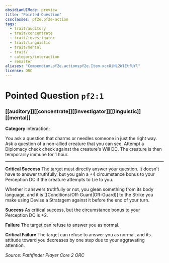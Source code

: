 ```yaml
---
obsidianUIMode: preview
title: "Pointed Question"
cssclasses: pf2e,pf2e-action
tags:
  - trait/auditory
  - trait/concentrate
  - trait/investigator
  - trait/linguistic
  - trait/mental
  - trait/
  - category/interaction
  - remaster
aliases: "Compendium.pf2e.actionspf2e.Item.xccOiNL2W1EtfUYl"
license: ORC
---
```

# Pointed Question `pf2:1`

### [[auditory]][[concentrate]][[investigator]][[linguistic]][[mental]]

**Category** interaction; 




You ask a question that charms or needles someone in just the right way. Ask a question of a non-allied creature that you can see. Attempt a Diplomacy check check against the creature's Will DC. The creature is then temporarily immune for 1 hour.

* * *

**Critical Success** The target must directly answer your question. It doesn't have to answer truthfully, but you gain a +4 circumstance bonus to your Perception DC if the creature attempts to Lie to you.

Whether it answers truthfully or not, you glean something from its body language, and it is [[Conditions/Off-Guard|Off-Guard]] to the Strike you make using Devise a Stratagem against it before the end of your turn.

**Success** As critical success, but the circumstance bonus to your Perception DC is +2.

**Failure** The target can refuse to answer you as normal.

**Critical Failure** The target can refuse to answer you as normal, and its attitude toward you decreases by one step due to your aggravating attention.

*Source: Pathfinder Player Core 2*
*ORC*